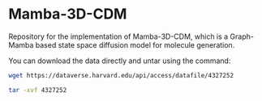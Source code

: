 # Mamba-3D-CDM

Repository for the implementation of Mamba-3D-CDM, which is a Graph-Mamba based state space diffusion model for molecule generation.

You can download the data directly and untar using the command:

 ```bash
 wget https://dataverse.harvard.edu/api/access/datafile/4327252

tar -xvf 4327252
